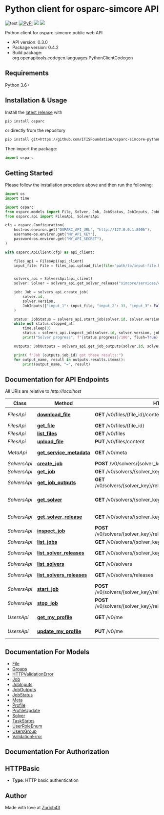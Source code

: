 # Python client for osparc-simcore API

![test](https://github.com/ITISFoundation/osparc-simcore-python-client/workflows/test/badge.svg)
[![PyPI](https://img.shields.io/pypi/v/osparc)](https://pypi.org/project/osparc/)
[![](https://img.shields.io/pypi/status/osparc)](https://pypi.org/project/osparc/)
[![](https://img.shields.io/pypi/l/osparc)](https://pypi.org/project/osparc/)


<!--
TODO: activate when service is up and running in production
[![codecov](https://codecov.io/gh/ITISFoundation/osparc-simcore-python-client/branch/master/graph/badge.svg)](https://codecov.io/gh/ITISFoundation/osparc-simcore-python-client) -->


Python client for osparc-simcore public web API

- API version: 0.3.0
- Package version: 0.4.2
- Build package: org.openapitools.codegen.languages.PythonClientCodegen

## Requirements

Python 3.6+

## Installation & Usage

Install the [latest release](https://github.com/ITISFoundation/osparc-simcore-python-client/releases) with

```sh
pip install osparc
```
or directly from the repository
```sh
pip install git+https://github.com/ITISFoundation/osparc-simcore-python-client.git
```

Then import the package:

```python
import osparc
```

## Getting Started

Please follow the installation procedure above and then run the following:

```python
import os
import time

import osparc
from osparc.models import File, Solver, Job, JobStatus, JobInputs, JobOutputs
from osparc.api import FilesApi, SolversApi

cfg = osparc.Configuration(
    host=os.environ.get("OSPARC_API_URL", "http://127.0.0.1:8006"),
    username=os.environ.get("MY_API_KEY"),
    password=os.environ.get("MY_API_SECRET"),
)

with osparc.ApiClient(cfg) as api_client:

    files_api = FilesApi(api_client)
    input_file: File = files_api.upload_file(file="path/to/input-file.h5")


    solvers_api = SolversApi(api_client)
    solver: Solver = solvers_api.get_solver_release("simcore/services/comp/isolve", "1.2.3")

    job: Job = solvers_api.create_job(
        solver.id,
        solver.version,
        JobInputs({"input_1": input_file, "input_2": 33, "input_3": False}),
    )

    status: JobStatus = solvers_api.start_job(solver.id, solver.version, job.id)
    while not status.stopped_at:
        time.sleep(3)
        status = solvers_api.inspect_job(solver.id, solver.version, job.id)
        print("Solver progress", f"{status.progress}/100", flush=True)

    outputs: JobOutputs = solvers_api.get_job_outputs(solver.id, solver.version, job.id)

    print( f"Job {outputs.job_id} got these results:")
    for output_name, result in outputs.results.items():
        print(output_name, "=", result)

```

## Documentation for API Endpoints

All URIs are relative to *http://localhost*

Class | Method | HTTP request | Description
------------ | ------------- | ------------- | -------------
*FilesApi* | [**download_file**](docs/md/FilesApi.md#download_file) | **GET** /v0/files/{file_id}/content | Download File
*FilesApi* | [**get_file**](docs/md/FilesApi.md#get_file) | **GET** /v0/files/{file_id} | Get File
*FilesApi* | [**list_files**](docs/md/FilesApi.md#list_files) | **GET** /v0/files | List Files
*FilesApi* | [**upload_file**](docs/md/md/FilesApi.md#upload_file) | **PUT** /v0/files/content | Upload File
*MetaApi* | [**get_service_metadata**](docs/md/md/MetaApi.md#get_service_metadata) | **GET** /v0/meta | Get Service Metadata
*SolversApi* | [**create_job**](docs/md/SolversApi.md#create_job) | **POST** /v0/solvers/{solver_key}/releases/{version}/jobs | Create Job
*SolversApi* | [**get_job**](docs/md/SolversApi.md#get_job) | **GET** /v0/solvers/{solver_key}/releases/{version}/jobs/{job_id} | Get Job
*SolversApi* | [**get_job_outputs**](docs/md/SolversApi.md#get_job_outputs) | **GET** /v0/solvers/{solver_key}/releases/{version}/jobs/{job_id}/outputs | Get Job Outputs
*SolversApi* | [**get_solver**](docs/md/SolversApi.md#get_solver) | **GET** /v0/solvers/{solver_key}/latest | Get Latest Release of a Solver
*SolversApi* | [**get_solver_release**](docs/md/SolversApi.md#get_solver_release) | **GET** /v0/solvers/{solver_key}/releases/{version} | Get Solver Release
*SolversApi* | [**inspect_job**](docs/md/SolversApi.md#inspect_job) | **POST** /v0/solvers/{solver_key}/releases/{version}/jobs/{job_id}:inspect | Inspect Job
*SolversApi* | [**list_jobs**](docs/md/SolversApi.md#list_jobs) | **GET** /v0/solvers/{solver_key}/releases/{version}/jobs | List Jobs
*SolversApi* | [**list_solver_releases**](docs/md/SolversApi.md#list_solver_releases) | **GET** /v0/solvers/{solver_key}/releases | List Solver Releases
*SolversApi* | [**list_solvers**](docs/md/SolversApi.md#list_solvers) | **GET** /v0/solvers | List Solvers
*SolversApi* | [**list_solvers_releases**](docs/md/SolversApi.md#list_solvers_releases) | **GET** /v0/solvers/releases | Lists All Releases
*SolversApi* | [**start_job**](docs/md/SolversApi.md#start_job) | **POST** /v0/solvers/{solver_key}/releases/{version}/jobs/{job_id}:start | Start Job
*SolversApi* | [**stop_job**](docs/md/SolversApi.md#stop_job) | **POST** /v0/solvers/{solver_key}/releases/{version}/jobs/{job_id}:stop | Stop Job
*UsersApi* | [**get_my_profile**](docs/md/UsersApi.md#get_my_profile) | **GET** /v0/me | Get My Profile
*UsersApi* | [**update_my_profile**](docs/md/UsersApi.md#update_my_profile) | **PUT** /v0/me | Update My Profile


## Documentation For Models

 - [File](docs/md/File.md)
 - [Groups](docs/md/Groups.md)
 - [HTTPValidationError](docs/md/HTTPValidationError.md)
 - [Job](docs/md/Job.md)
 - [JobInputs](docs/md/JobInputs.md)
 - [JobOutputs](docs/md/JobOutputs.md)
 - [JobStatus](docs/md/JobStatus.md)
 - [Meta](docs/md/Meta.md)
 - [Profile](docs/md/Profile.md)
 - [ProfileUpdate](docs/md/ProfileUpdate.md)
 - [Solver](docs/md/Solver.md)
 - [TaskStates](docs/md/TaskStates.md)
 - [UserRoleEnum](docs/md/UserRoleEnum.md)
 - [UsersGroup](docs/md/UsersGroup.md)
 - [ValidationError](docs/md/ValidationError.md)


## Documentation For Authorization


## HTTPBasic

- **Type**: HTTP basic authentication


## Author

Made with love at [Zurich43](www.z43.swiss)
